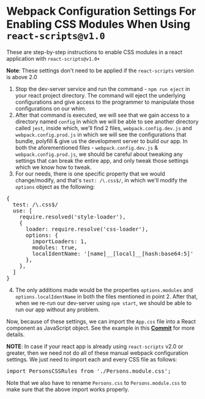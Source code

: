 # Webpack Configuration Settings For Enabling CSS Modules When Using `react-scripts@v1.0`

These are step-by-step instructions to enable CSS modules in a react application with `react-scripts@v1.0+`

**Note**: These settings don't need to be applied if the `react-scripts` version is above 2.0

1. Stop the dev-server service and run the command - `npm run eject` in your react project directory. The command will eject the underlying configurations and give access to the programmer to manipulate those configurations on our whim.
2. After that command is executed, we will see that we gain access to a directory named `config` in which we will be able to see another directory called `jest`, inside which, we'll find 2 files, `webpack.config.dev.js` and `webpack.config.prod.js` in which we will see the configurations that bundle, polyfill & give us the development server to build our app. In both the aforementioned files -  `webpack.config.dev.js` & `webpack.config.prod.js`, we should be careful about tweaking any settings that can break the entire app, and only tweak those settings which we know how to tweak.
3. For our needs, there is one specific property that we would change/modify, and that's `test: /\.css$/`, in which we'll modify the `options` object as the following:

<pre>
{
  test: /\.css$/
  use: [
    require.resolved('style-loader'),
    {
      loader: require.resolve('css-loader'),
      options: {
        importLoaders: 1,
        modules: true,
        localIdentName: '[name]__[local]__[hash:base64:5]'
      },
    },
  ]
}
</pre>

4. The only additions made would be the properties `options.modules` and `options.localIdentName` in both the files mentioned in point 2. After that, when we re-run our dev-server using `npm start`, we should be able to run our app without any problem.

Now, because of these settings, we can import the `App.css` file into a React component as JavaScript object. See the example in this **[Commit](https://github.com/Ch-sriram/react/commit/d5f38daabc91f707bee2246bfb060ea8cbe59e76)** for more details.

**NOTE**: In case if your react app is already using `react-scripts` v2.0 or greater, then we need not do all of these manual webpack configuration settings. We just need to import each and every CSS file as follows:

<pre>
import PersonsCSSRules from './Persons.module.css';
</pre>

Note that we also have to rename `Persons.css` to `Persons.module.css` to make sure that the above import works properly.
